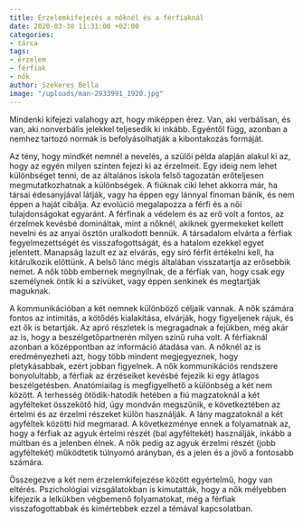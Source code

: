 ```yaml
---
title: Érzelemkifejezés a nőknél és a férfiaknál
date: 2020-03-30 11:31:00 +02:00
categories:
- tárca
tags:
- érzelem
- férfiak
- nők
author: Szekeres Bella
image: "/uploads/man-2933991_1920.jpg"
---
```


Mindenki kifejezi valahogy azt, hogy miképpen érez. Van, aki verbálisan, és van, aki nonverbális jelekkel teljesedik ki inkább. Egyéntől függ, azonban a nemhez tartozó normák is befolyásolhatják a kibontakozás formáját. 

Az tény, hogy mindkét nemnél a nevelés, a szülői példa alapján alakul ki az, hogy az egyén milyen szinten fejezi ki az érzelmeit. Egy ideig nem lehet különbséget tenni, de az általános iskola felső tagozatán erőteljesen megmutatkozhatnak a különbségek. A fiúknak ciki lehet akkorra már, ha társai édesanyjával látják, vagy ha éppen egy lánnyal finoman bánik, és nem éppen a haját cibálja. 
Az evolúció megalapozza a férfi és a női tulajdonságokat egyaránt. A férfinak a védelem és az erő volt a fontos, az érzelmek kevésbé domináltak, mint a nőknél, akiknek gyermekeket kellett nevelni és az anyai ösztön uralkodott bennük. A társadalom elvárta a férfiak fegyelmezettségét és visszafogottságát, és a hatalom ezekkel egyet jelentett. Manapság lazult ez az elvárás, egy síró férfit értékelni kell, ha kitárulkozik előttünk. A belső lánc mégis általában visszatartja az erősebbik nemet. A nők több embernek megnyílnak, de a férfiak van, hogy csak egy személynek öntik ki a szívüket, vagy éppen senkinek és megtartják maguknak. 

A kommunikációban a két nemnek különböző céljaik vannak. A nők számára fontos az intimitás, a kötődés kialakítása, elvárják, hogy figyeljenek rájuk, és ezt ők is betartják. Az apró részletek is megragadnak a fejükben, még akár az is, hogy a beszélgetőpartnerén milyen színű ruha volt. A férfiaknál azonban a középpontban az információ átadása van. A nőknél az is eredményezheti azt, hogy több mindent megjegyeznek, hogy pletykásabbak, ezért jobban figyelnek.  A nők kommunikációs rendszere bonyolultabb, a férfiak az érzéseiket kevésbé fejezik ki egy átlagos beszélgetésben.
Anatómiailag is megfigyelhető a különbség a két nem között. A terhesség ötödik-hatodik hetében a fiú magzatoknál a két agyfélteket összekötő híd, úgy mondván megszűnik, e következtében az értelmi és az érzelmi részeket külön használják. A lány magzatoknál a két agyféltek közötti híd megmarad. A következménye ennek a folyamatnak az, hogy a férfiak az agyuk értelmi részét (bal agyféltekét) használják, inkább a múltban és a jelenben élnek. A nők pedig az agyuk érzelmi részét (jobb agyféltekét) működtetik túlnyomó arányban, és a jelen és a jövő a fontosabb számára. 

Összegezve a két nem érzelemkifejezése között egyértelmű, hogy van eltérés. Pszichológiai vizsgálatokban is kimutatták, hogy a nők mélyebben kifejezik a lelkükben végbemenő folyamatokat, még a férfiak visszafogottabbak és kimértebbek ezzel a témával kapcsolatban. 

